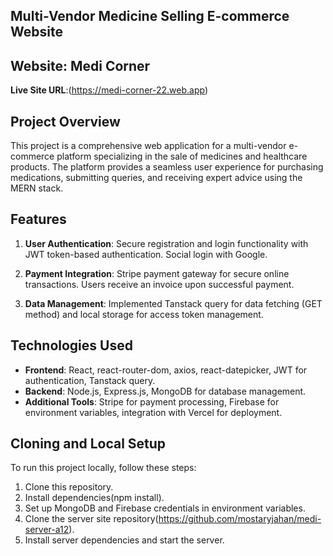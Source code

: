 ## Multi-Vendor Medicine Selling E-commerce Website


## Website: Medi Corner

**Live Site URL**:(https://medi-corner-22.web.app)


<!-- **Admin Username**:   admin@email.com
**Admin Password**:   111111 -->

## Project Overview
This project is a comprehensive web application for a multi-vendor e-commerce platform specializing in the sale of medicines and healthcare products. The platform provides a seamless user experience for purchasing medications, submitting queries, and receiving expert advice using the MERN stack.



## Features 

1. **User Authentication**: Secure registration and login functionality with JWT token-based authentication. Social login with Google.

2. **Payment Integration**: Stripe payment gateway for secure online transactions. Users receive an invoice upon successful payment.

3. **Data Management**: Implemented Tanstack query for data fetching (GET method) and local storage for access token management.

<!-- - **Shopping Cart**: Users can add medicines to their cart, adjust quantities, and proceed to checkout.
- **Admin Dashboard**: Admins can manage users, categories, payments, and view sales reports.
- **Seller Dashboard**: Sellers can manage their medicines, view sales history, and request advertisements.
- **User Dashboard**: Users can view their payment history and queries. -->


## Technologies Used

- **Frontend**: React, react-router-dom, axios, react-datepicker, JWT for authentication, Tanstack query.
- **Backend**: Node.js, Express.js, MongoDB for database management.
- **Additional Tools**: Stripe for payment processing, Firebase for environment variables, integration with Vercel for deployment.

## Cloning and Local Setup

To run this project locally, follow these steps:

1. Clone this repository.
2. Install dependencies(npm install).
3. Set up MongoDB and Firebase credentials in environment variables.
4. Clone the server site repository(https://github.com/mostaryjahan/medi-server-a12).
5. Install server dependencies and start the server.



